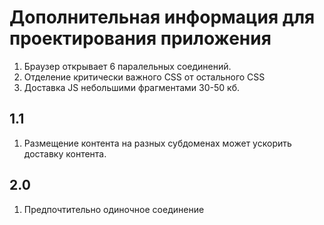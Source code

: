 # Дополнительная информация для проектирования приложения

  1. Браузер открывает 6 паралельных соединений.
  2. Отделение критически важного CSS от остального CSS
  3. Доставка JS небольшими фрагментами 30-50 кб.

## 1.1
1. Размещение контента на разных субдоменах может ускорить доставку контента.

## 2.0
1. Предпочтительно одиночное соединение

